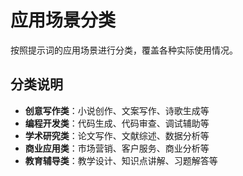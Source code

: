 # 应用场景分类

按照提示词的应用场景进行分类，覆盖各种实际使用情况。

## 分类说明

- **创意写作类**：小说创作、文案写作、诗歌生成等
- **编程开发类**：代码生成、代码审查、调试辅助等
- **学术研究类**：论文写作、文献综述、数据分析等
- **商业应用类**：市场营销、客户服务、商业分析等
- **教育辅导类**：教学设计、知识点讲解、习题解答等